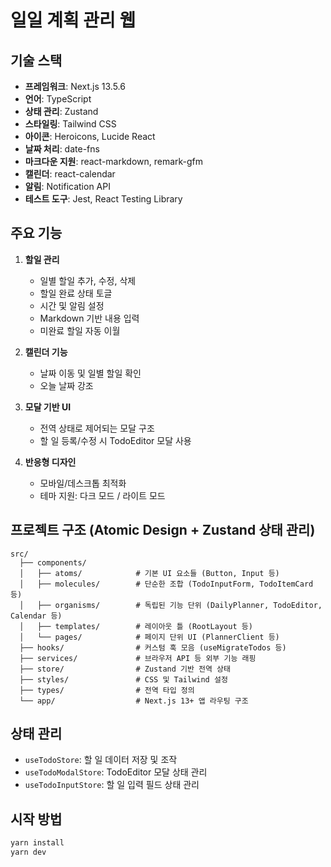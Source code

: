# 일일 계획 관리 웹

## 기술 스택

- **프레임워크**: Next.js 13.5.6
- **언어**: TypeScript
- **상태 관리**: Zustand
- **스타일링**: Tailwind CSS
- **아이콘**: Heroicons, Lucide React
- **날짜 처리**: date-fns
- **마크다운 지원**: react-markdown, remark-gfm
- **캘린더**: react-calendar
- **알림**: Notification API
- **테스트 도구**: Jest, React Testing Library

## 주요 기능

1. **할일 관리**
   - 일별 할일 추가, 수정, 삭제
   - 할일 완료 상태 토글
   - 시간 및 알림 설정
   - Markdown 기반 내용 입력
   - 미완료 할일 자동 이월

2. **캘린더 기능**
   - 날짜 이동 및 일별 할일 확인
   - 오늘 날짜 강조

3. **모달 기반 UI**
   - 전역 상태로 제어되는 모달 구조
   - 할 일 등록/수정 시 TodoEditor 모달 사용

4. **반응형 디자인**
   - 모바일/데스크톱 최적화
   - 테마 지원: 다크 모드 / 라이트 모드

## 프로젝트 구조 (Atomic Design + Zustand 상태 관리)

```
src/
  ├── components/
  │   ├── atoms/            # 기본 UI 요소들 (Button, Input 등)
  │   ├── molecules/        # 단순한 조합 (TodoInputForm, TodoItemCard 등)
  │   ├── organisms/        # 독립된 기능 단위 (DailyPlanner, TodoEditor, Calendar 등)
  │   ├── templates/        # 레이아웃 틀 (RootLayout 등)
  │   └── pages/            # 페이지 단위 UI (PlannerClient 등)
  ├── hooks/                # 커스텀 훅 모음 (useMigrateTodos 등)
  ├── services/             # 브라우저 API 등 외부 기능 래핑
  ├── store/                # Zustand 기반 전역 상태
  ├── styles/               # CSS 및 Tailwind 설정
  ├── types/                # 전역 타입 정의
  └── app/                  # Next.js 13+ 앱 라우팅 구조
```

## 상태 관리

- `useTodoStore`: 할 일 데이터 저장 및 조작
- `useTodoModalStore`: TodoEditor 모달 상태 관리
- `useTodoInputStore`: 할 일 입력 필드 상태 관리

## 시작 방법

```bash
yarn install
yarn dev
```
